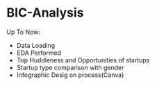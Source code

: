 # BIC-Analysis
Up To Now:
- Data Loading 
- EDA Performed
- Top Huddleness and Opportunities of startups
- Startup type comparison with gender
- Infographic Desig on process(Canva)
